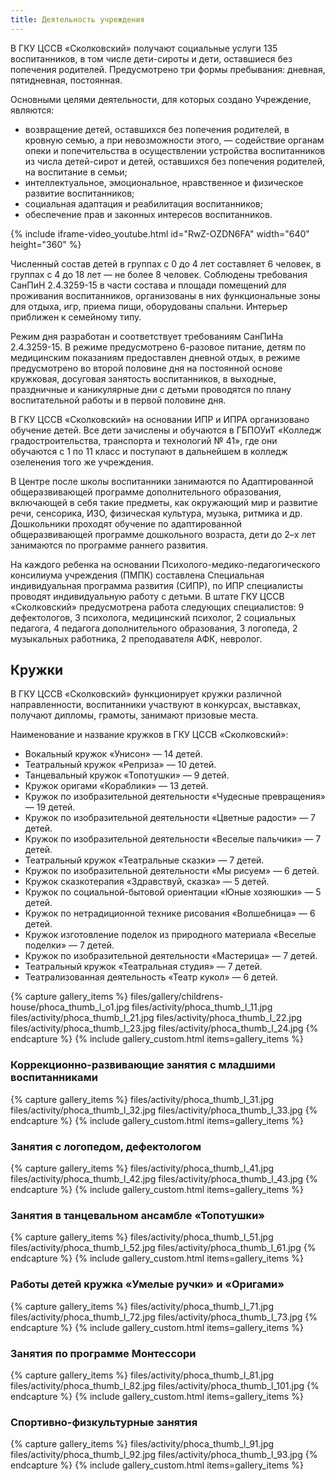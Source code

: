 ```yaml
---
title: Деятельность учреждения
---
```


В ГКУ ЦССВ «Сколковский» получают социальные услуги 135 воспитанников, в том числе дети-сироты и дети, оставшиеся
без попечения родителей. Предусмотрено три формы пребывания: дневная, пятидневная, постоянная.

Основными целями деятельности, для которых создано Учреждение, являются:
* возвращение детей, оставшихся без попечения родителей, в кровную семью, а при невозможности этого, — содействие
органам опеки и попечительства в осуществлении устройства воспитанников из числа детей-сирот и детей, оставшихся
без попечения родителей, на воспитание в семьи;
* интеллектуальное, эмоциональное, нравственное и физическое развитие воспитанников;
* социальная адаптация и реабилитация воспитанников;
* обеспечение прав и законных интересов воспитанников.

{% include iframe-video_youtube.html id="RwZ-OZDN6FA" width="640" height="360" %}

Численный состав детей в группах с 0 до 4 лет составляет 6 человек, в группах с 4 до 18 лет — не более 8 человек.
Соблюдены требования СанПиН 2.4.3259-15 в части состава и площади помещений для проживания воспитанников, организованы
в них функциональные зоны для отдыха, игр, приема пищи, оборудованы спальни. Интерьер приближен к семейному типу.

Режим дня разработан и соответствует требованиям СанПиНа 2.4.3259-15. В режиме предусмотрено 6-разовое питание, детям
по медицинским показаниям предоставлен дневной отдых, в режиме предусмотрено во второй половине дня на постоянной основе
кружковая, досуговая занятость воспитанников, в выходные, праздничные и каникулярные дни с детьми проводятся по плану
воспитательной работы и в первой половине дня.

В ГКУ ЦССВ «Сколковский» на основании ИПР и ИПРА организовано обучение детей. Все дети зачислены и обучаются в ГБПОУиТ
«Колледж градостроительства, транспорта и технологий № 41», где они обучаются с 1 по 11 класс и поступают в дальнейшем
в колледж озеленения того же учреждения.

В Центре после школы воспитанники занимаются по Адаптированной общеразвивающей программе дополнительного образования,
включающей в себя такие предметы, как окружающий мир и развитие речи, сенсорика, ИЗО, физическая культура, музыка,
ритмика и др. Дошкольники проходят обучение по адаптированной общеразвивающей программе дошкольного возраста, дети
до 2–х лет занимаются по программе раннего развития.

На каждого ребенка на основании Психолого-медико-педагогического консилиума учреждения (ПМПК) составлена Специальная
индивидуальная программа развития (СИПР), по ИПР специалисты проводят индивидуальную работу с детьми. В штате ГКУ ЦССВ
«Сколковский» предусмотрена работа следующих специалистов: 9 дефектологов, 3 психолога, медицинский психолог,
2 социальных педагога, 4 педагога дополнительного образования, 3 логопеда, 2 музыкальных работника, 2 преподавателя АФК,
невролог.


## Кружки

В ГКУ ЦССВ «Сколковский» функционирует кружки различной направленности, воспитанники участвуют в конкурсах, выставках, 
получают дипломы, грамоты, занимают призовые места.

Наименование и название кружков в ГКУ ЦССВ «Сколковский»:
* Вокальный кружок «Унисон» — 14 детей.
* Театральный кружок «Реприза» — 10 детей.
* Танцевальный кружок «Топотушки» — 9 детей.
* Кружок оригами «Кораблики» — 13 детей.
* Кружок по изобразительной деятельности «Чудесные превращения» — 19 детей. 
* Кружок по изобразительной деятельности «Цветные радости» — 7 детей.
* Кружок по изобразительной деятельности «Веселые пальчики» — 7 детей.
* Театральный кружок «Театральные сказки» — 7 детей.
* Кружок по изобразительной деятельности «Мы рисуем» — 6 детей.
* Кружок сказкотерапия «Здравствуй, сказка» — 5 детей.
* Кружок по социальной-бытовой ориентации «Юные хозяюшки» — 5 детей.
* Кружок по нетрадиционной технике рисования «Волшебница» — 6 детей.
* Кружок изготовление поделок из природного материала «Веселые поделки» — 7 детей.
* Кружок по изобразительной деятельности «Мастерица» — 7 детей.
* Театральный кружок «Театральная студия» — 7 детей.
* Театрализованная деятельность «Театр кукол» — 6 детей.

{% capture gallery_items %}
    files/gallery/childrens-house/phoca_thumb_l_o1.jpg
    files/activity/phoca_thumb_l_11.jpg
    files/activity/phoca_thumb_l_21.jpg
    files/activity/phoca_thumb_l_22.jpg
    files/activity/phoca_thumb_l_23.jpg
    files/activity/phoca_thumb_l_24.jpg
{% endcapture %}
{% include gallery_custom.html items=gallery_items %}

### Коррекционно-развивающие занятия с младшими воспитанниками
{% capture gallery_items %}
    files/activity/phoca_thumb_l_31.jpg
    files/activity/phoca_thumb_l_32.jpg
    files/activity/phoca_thumb_l_33.jpg
{% endcapture %}
{% include gallery_custom.html items=gallery_items %}

### Занятия с логопедом, дефектологом
{% capture gallery_items %}
    files/activity/phoca_thumb_l_41.jpg
    files/activity/phoca_thumb_l_42.jpg
    files/activity/phoca_thumb_l_43.jpg
{% endcapture %}
{% include gallery_custom.html items=gallery_items %}

### Занятия в танцевальном ансамбле «Топотушки»
{% capture gallery_items %}
    files/activity/phoca_thumb_l_51.jpg
    files/activity/phoca_thumb_l_52.jpg
    files/activity/phoca_thumb_l_61.jpg
{% endcapture %}
{% include gallery_custom.html items=gallery_items %}

### Работы детей кружка «Умелые ручки» и «Оригами»
{% capture gallery_items %}
    files/activity/phoca_thumb_l_71.jpg
    files/activity/phoca_thumb_l_72.jpg
    files/activity/phoca_thumb_l_73.jpg
{% endcapture %}
{% include gallery_custom.html items=gallery_items %}

### Занятия по программе Монтессори
{% capture gallery_items %}
    files/activity/phoca_thumb_l_81.jpg
    files/activity/phoca_thumb_l_82.jpg
    files/activity/phoca_thumb_l_101.jpg
{% endcapture %}
{% include gallery_custom.html items=gallery_items %}

### Спортивно-физкультурные занятия
{% capture gallery_items %}
    files/activity/phoca_thumb_l_91.jpg
    files/activity/phoca_thumb_l_92.jpg
    files/activity/phoca_thumb_l_93.jpg
{% endcapture %}
{% include gallery_custom.html items=gallery_items %}
